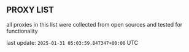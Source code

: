 ## PROXY LIST

all proxies in this list were collected from open sources and tested for functionality

last update: `2025-01-31 05:03:59.847347+00:00` UTC